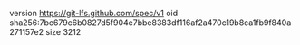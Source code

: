 version https://git-lfs.github.com/spec/v1
oid sha256:7bc679c6b0827d5f904e7bbe8383df116af2a470c19b8ca1fb9f840a271157e2
size 3212
